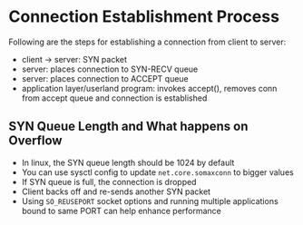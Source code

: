 # Connection Establishment Process

Following are the steps for establishing a connection from client to server:

- client -> server: SYN packet
- server: places connection to SYN-RECV queue
- server: places connection to ACCEPT queue
- application layer/userland program: invokes accept(), removes conn from accept queue and connection is established

## SYN Queue Length and What happens on Overflow

- In linux, the SYN queue length should be 1024 by default
- You can use sysctl config to update `net.core.somaxconn` to bigger values
- If SYN queue is full, the connection is dropped
- Client backs off and re-sends another SYN packet
- Using `SO_REUSEPORT` socket options and running multiple applications bound to same PORT can help enhance performance
